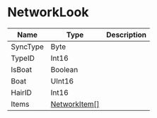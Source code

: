 # NetworkLook

|Name|Type|Description|
|---|---|---|
|SyncType|Byte||
|TypeID|Int16||
|IsBoat|Boolean||
|Boat|UInt16||
|HairID|Int16||
|Items|[NetworkItem[]](./NetworkItem.md)||

